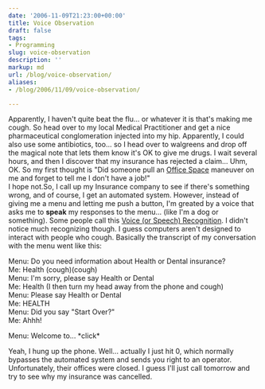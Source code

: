 ```yaml
---
date: '2006-11-09T21:23:00+00:00'
title: Voice Observation
draft: false
tags:
- Programming
slug: voice-observation
description: ''
markup: md
url: /blog/voice-observation/
aliases:
- /blog/2006/11/09/voice-observation/

---
```


Apparently, I haven't quite beat the flu... or whatever it is that's making me cough. So head over to my local Medical Practitioner and get a nice pharmaceutical conglomeration injected into my hip. Apparently, I could also use some antibiotics, too... so I head over to walgreens and drop off the magical note that lets them know it's OK to give me drugs. I wait several hours, and then I discover that my insurance has rejected a claim... Uhm, OK. So my first thought is "Did someone pull an [Office Space](http://www.imdb.com/title/tt0151804/) maneuver on me and forget to tell me I don't have a job!"  
I hope not.So, I call up my Insurance company to see if there's something wrong, and of course, I get an automated system. However, instead of giving me a menu and letting me push a button, I'm greated by a voice that asks me to **speak** my responses to the menu... (like I'm a dog or something). Some people call this [Voice (or Speech) Recognition](http://en.wikipedia.org/wiki/Speech_recognition). I didn't notice much recognizing though. I guess computers aren't designed to interact with people who cough. Basically the transcript of my conversation with the menu went like this:  
  
Menu: Do you need information about Health or Dental insurance?  
Me: Health (cough)(cough)  
Menu: I'm sorry, please say Health or Dental  
Me: Health (I then turn my head away from the phone and cough)  
Menu: Please say Health or Dental  
Me: HEALTH  
Menu: Did you say "Start Over?"  
Me: Ahhh!  
  
Menu: Welcome to... \*click\*  
  
Yeah, I hung up the phone. Well... actually I just hit 0, which normally bypasses the automated system and sends you right to an operator. Unfortunately, their offices were closed. I guess I'll just call tomorrow and try to see why my insurance was cancelled.